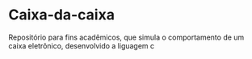 # Caixa-da-caixa
Repositório para fins acadêmicos, que simula o comportamento de um caixa eletrônico, desenvolvido a liguagem c

